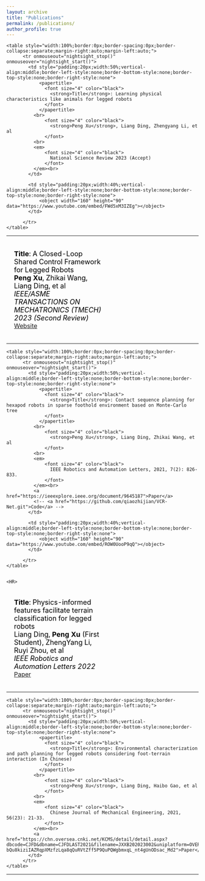 ```yaml
---
layout: archive
title: "Publications"
permalink: /publications/
author_profile: true
---
```


<!-- [![NetFlix on UWP](https://res.cloudinary.com/marcomontalbano/image/upload/v1587315555/video_to_markdown/images/youtube--2qqYywttue4-c05b58ac6eb4c4700831b2b3070cd403.jpg)](https://youtu.be/2qqYywttue4 "NetFlix on UWP") -->


<html>


    <table style="width:100%;border:0px;border-spacing:0px;border-collapse:separate;margin-right:auto;margin-left:auto;">
          <tr onmouseout="nightsight_stop()" onmouseover="nightsight_start()">
            <td style="padding:20px;width:50%;vertical-align:middle;border-left-style:none;border-bottom-style:none;border-top-style:none;border-right-style:none">
                <papertitle> 
                  <font size="4" color="black">
                    <strong>Title</strong>: Learning physical characteristics like animals for legged robots
                  </font>
                </papertitle>
              <br>
                  <font size="4" color="black">
                    <strong>Peng Xu</strong>, Liang Ding, Zhengyang Li, et al
                  </font>
              <br>
              <em>
                  <font size="4" color="black">
                    National Science Review 2023 (Accept)
                  </font>
              </em><br>
            </td>

            <td style="padding:20px;width:40%;vertical-align:middle;border-left-style:none;border-bottom-style:none;border-top-style:none;border-right-style:none">
                <object width="160" height="90" data="https://www.youtube.com/embed/FWd5xM3IZEg"></object>
            </td>

          </tr>
    </table>
   <HR>



 <table style="width:100%;border:0px;border-spacing:0px;border-collapse:separate;margin-right:auto;margin-left:auto;">
          <tr onmouseout="nightsight_stop()" onmouseover="nightsight_start()">
            <td style="padding:20px;width:50%;vertical-align:middle;border-left-style:none;border-bottom-style:none;border-top-style:none;border-right-style:none">
                <papertitle> 
                  <font size="4" color="black">
                    <strong>Title</strong>: A Closed-Loop Shared Control Framework for Legged Robots
                  </font>
                </papertitle>
              <br>
                  <font size="4" color="black">
                      <strong>Peng Xu</strong>, Zhikai Wang, Liang Ding, et al
                  </font>
              <br>
              <em>
                  <font size="4" color="black">
                    IEEE/ASME TRANSACTIONS ON MECHATRONICS (TMECH) 2023 (Second Review)
                  </font>
              </em><br>
              <a href="https://sites.google.com/view/shared-control-leggedrobot/home">Website</a>
            </td>
            <td style="padding:20px;width:40%;vertical-align:middle;border-left-style:none;border-bottom-style:none;border-top-style:none;border-right-style:none">
                <object width="160" height="90" data="https://www.youtube.com/embed/8Y4YBdzNONI"></object>
            </td>
          </tr>
    </table>    
  <HR>


    <table style="width:100%;border:0px;border-spacing:0px;border-collapse:separate;margin-right:auto;margin-left:auto;">
          <tr onmouseout="nightsight_stop()" onmouseover="nightsight_start()">
            <td style="padding:20px;width:50%;vertical-align:middle;border-left-style:none;border-bottom-style:none;border-top-style:none;border-right-style:none">
                <papertitle> 
                  <font size="4" color="black">
                    <strong>Title</strong>: Contact sequence planning for hexapod robots in sparse foothold environment based on Monte-Carlo tree
                  </font>
                </papertitle>
              <br>
                  <font size="4" color="black">
                    <strong>Peng Xu</strong>, Liang Ding, Zhikai Wang, et al
                  </font>
              <br>
              <em>
                  <font size="4" color="black">
                    IEEE Robotics and Automation Letters, 2021, 7(2): 826-833.
                  </font>
              </em><br>
              <a href="https://ieeexplore.ieee.org/document/9645187">Paper</a>
              <!-- <a href="https://github.com/qiaozhijian/VCR-Net.git">Code</a> -->
            </td>

            <td style="padding:20px;width:40%;vertical-align:middle;border-left-style:none;border-bottom-style:none;border-top-style:none;border-right-style:none">
                <object width="160" height="90" data="https://www.youtube.com/embed/ROW0UooP9qQ"></object>
            </td>

          </tr>
    </table>


    <HR>

 <table style="width:100%;border:0px;border-spacing:0px;border-collapse:separate;margin-right:auto;margin-left:auto;">
          <tr onmouseout="nightsight_stop()" onmouseover="nightsight_start()">
            <td style="padding:20px;width:50%;vertical-align:middle;border-left-style:none;border-bottom-style:none;border-top-style:none;border-right-style:none">
                <papertitle> 
                  <font size="4" color="black">
                    <strong>Title</strong>: Physics-informed features facilitate terrain classification for legged robots
                  </font>
                </papertitle>
              <br>
                  <font size="4" color="black">
                      Liang Ding, <strong>Peng Xu</strong> (First Student), ZhengYang Li, Ruyi Zhou, et al
                  </font>
              <br>
              <em>
                  <font size="4" color="black">
                    IEEE Robotics and Automation Letters 2022
                  </font>
              </em><br>
              <a href="https://ieeexplore.ieee.org/abstract/document/9739835/">Paper</a>
            </td>
            <td style="padding:20px;width:40%;vertical-align:middle;border-left-style:none;border-bottom-style:none;border-top-style:none;border-right-style:none">
                <object width="160" height="90" data="https://www.youtube.com/embed/BO6ARFdZXxY"></object>
            </td>
          </tr>
    </table>
    <HR>


    <table style="width:100%;border:0px;border-spacing:0px;border-collapse:separate;margin-right:auto;margin-left:auto;">
          <tr onmouseout="nightsight_stop()" onmouseover="nightsight_start()">
            <td style="padding:20px;width:50%;vertical-align:middle;border-left-style:none;border-bottom-style:none;border-top-style:none;border-right-style:none">
                <papertitle> 
                  <font size="4" color="black">
                    <strong>Title</strong>: Environmental characterization and path planning for legged robots considering foot-terrain interaction (In Chinese)
                  </font>
                </papertitle>
              <br>
                  <font size="4" color="black">
                    <strong>Peng Xu</strong>, Liang Ding, Haibo Gao, et al
                  </font>
              <br>
              <em>
                  <font size="4" color="black">
                    Chinese Journal of Mechanical Engineering, 2021, 56(23): 21-33.
                  </font>
              </em><br>
              <a href="https://chn.oversea.cnki.net/KCMS/detail/detail.aspx?dbcode=CJFD&dbname=CJFDLAST2021&filename=JXXB202023002&uniplatform=OVERSEAS_CHS&v=D-bQu8kiziIAZRqpXMzfzLqa8qQuRVtZff5P9QuPQWgbmxqL_nt4gUnODsac_Md2">Paper</a>
            </td>
          </tr>
    </table>
  <HR>

    




    

    
   


</html>


